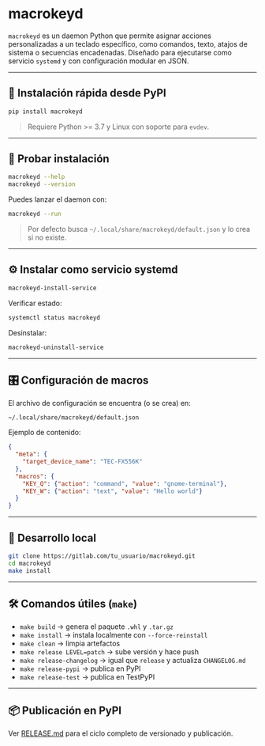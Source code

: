 # macrokeyd

`macrokeyd` es un daemon Python que permite asignar acciones personalizadas a un teclado específico, como comandos, texto, atajos de sistema o secuencias encadenadas. Diseñado para ejecutarse como servicio `systemd` y con configuración modular en JSON.

---

## 🚀 Instalación rápida desde PyPI

```bash
pip install macrokeyd
```

> Requiere Python >= 3.7 y Linux con soporte para `evdev`.

---

## 🧪 Probar instalación

```bash
macrokeyd --help
macrokeyd --version
```

Puedes lanzar el daemon con:

```bash
macrokeyd --run
```

> Por defecto busca `~/.local/share/macrokeyd/default.json` y lo crea si no existe.

---

## ⚙️ Instalar como servicio systemd

```bash
macrokeyd-install-service
```

Verificar estado:

```bash
systemctl status macrokeyd
```

Desinstalar:

```bash
macrokeyd-uninstall-service
```

---

## 🎛️ Configuración de macros

El archivo de configuración se encuentra (o se crea) en:

```
~/.local/share/macrokeyd/default.json
```

Ejemplo de contenido:

```json
{
  "meta": {
    "target_device_name": "TEC-FX556K"
  },
  "macros": {
    "KEY_Q": {"action": "command", "value": "gnome-terminal"},
    "KEY_W": {"action": "text", "value": "Hello world"}
  }
}
```

---

## 🧱 Desarrollo local

```bash
git clone https://gitlab.com/tu_usuario/macrokeyd.git
cd macrokeyd
make install
```

---

## 🛠 Comandos útiles (`make`)

- `make build` → genera el paquete `.whl` y `.tar.gz`
- `make install` → instala localmente con `--force-reinstall`
- `make clean` → limpia artefactos
- `make release LEVEL=patch` → sube versión y hace push
- `make release-changelog` → igual que `release` y actualiza `CHANGELOG.md`
- `make release-pypi` → publica en PyPI
- `make release-test` → publica en TestPyPI

---

## 📦 Publicación en PyPI

Ver [RELEASE.md](./RELEASE.md) para el ciclo completo de versionado y publicación.


